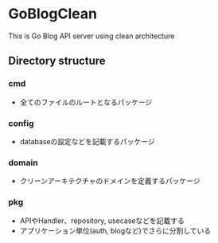 # GoBlogClean
This is Go Blog API server using clean architecture

## Directory structure
### cmd
- 全てのファイルのルートとなるパッケージ
### config
- databaseの設定などを記載するパッケージ
### domain
- クリーンアーキテクチャのドメインを定義するパッケージ
### pkg
- APIやHandler、repository, usecaseなどを記載する
- アプリケーション単位(auth, blogなど)でさらに分割している